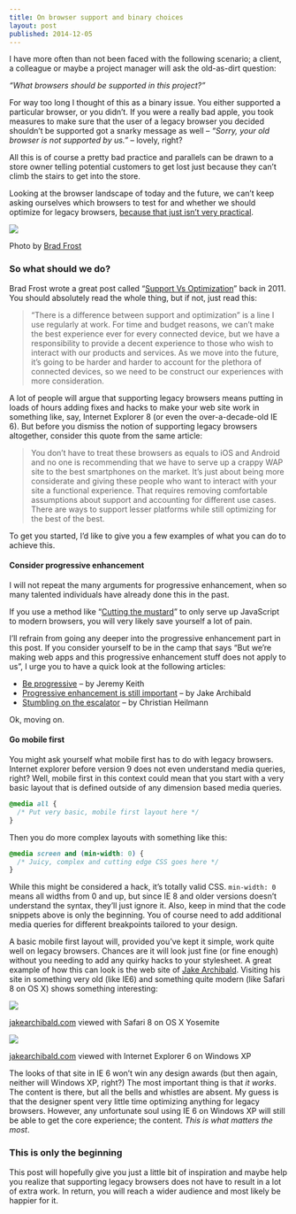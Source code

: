 ```yaml
---
title: On browser support and binary choices
layout: post
published: 2014-12-05
---
```

I have more often than not been faced with the following scenario; a
client, a colleague or maybe a project manager will ask the old-as-dirt
question:

*“What browsers should be supported in this project?”*

For way too long I thought of this as a binary issue. You either
supported a particular browser, or you didn’t. If you were a really bad
apple, you took measures to make sure that the user of a legacy browser
you decided shouldn’t be supported got a snarky message as well –
*“Sorry, your old browser is not supported by us.”* – lovely, right?

All this is of course a pretty bad practice and parallels can be drawn
to a store owner telling potential customers to get lost just because
they can’t climb the stairs to get into the store.

Looking at the browser landscape of today and the future, we can’t keep
asking ourselves which browsers to test for and whether we should
optimize for legacy browsers, [because that just isn’t very
practical](http://www.quirksmode.org/presentations/USTourApril11/albany.pdf).

![](https://distilleryimage7-a.akamaihd.net/a8e80294b80f11e1be6a12313820455d_7.jpg)

Photo by [Brad Frost](https://instagram.com/brad_frost/)

### So what should we do?

Brad Frost wrote a great post called “[Support Vs
Optimization](http://bradfrost.com/blog/mobile/support-vs-optimization/)”
back in 2011. You should absolutely read the whole thing, but if not,
just read this:

> “There is a difference between support and optimization” is a line I use regularly at work. For time and budget reasons, we can’t make the best experience ever for every connected device, but we have a responsibility to provide a decent experience to those who wish to interact with our products and services. As we move into the future, it’s going to be harder and harder to account for the plethora of connected devices, so we need to be construct our experiences with more consideration.

A lot of people will argue that supporting legacy browsers means putting in loads of hours adding fixes and hacks to make your web site work in something like, say, Internet Explorer 8 (or even the over-a-decade-old IE 6). But before you dismiss the notion of supporting legacy browsers altogether, consider this quote from the same article:

> You don’t have to treat these browsers as equals to iOS and Android and no one is recommending that we have to serve up a crappy WAP site to the best smartphones on the market. It’s just about being more considerate and giving these people who want to interact with your site a functional experience. That requires removing comfortable assumptions about support and accounting for different use cases. There are ways to support lesser platforms while still optimizing for the best of the best.

To get you started, I’d like to give you a few examples of what you can do to achieve this.

#### Consider progressive enhancement

I will not repeat the many arguments for progressive enhancement, when so many talented individuals have already done this in the past.

If you use a method like “[Cutting the mustard](http://responsivenews.co.uk/post/18948466399/cutting-the-mustard)” to only serve up JavaScript to modern browsers, you will very likely save yourself a lot of pain.

I’ll refrain from going any deeper into the progressive enhancement part in this post. If you consider yourself to be in the camp that says “But we’re making web apps and this progressive enhancement stuff does not apply to us”, I urge you to have a quick look at the following articles:

* [Be progressive](https://adactio.com/journal/7706) – by Jeremy Keith
* [Progressive enhancement is still important](http://jakearchibald.com/2013/progressive-enhancement-still-important/) – by Jake Archibald
* [Stumbling on the escalator](http://christianheilmann.com/2012/02/16/stumbling-on-the-escalator/) – by Christian Heilmann

Ok, moving on.

#### Go mobile first

You might ask yourself what mobile first has to do with legacy browsers. Internet explorer before version 9 does not even understand media queries, right? Well, mobile first in this context could mean that you start with a very basic layout that is defined outside of any dimension based media queries.

~~~css
@media all {
  /* Put very basic, mobile first layout here */
}
~~~

Then you do more complex layouts with something like this:

~~~css
@media screen and (min-width: 0) {
  /* Juicy, complex and cutting edge CSS goes here */
}
~~~

While this might be considered a hack, it’s totally valid CSS. `min-width: 0` means all widths from 0 and up, but since IE 8 and older versions doesn’t understand the syntax, they’ll just ignore it. Also, keep in mind that the code snippets above is only the beginning. You of course need to add additional media queries for different breakpoints tailored to your design.

A basic mobile first layout will, provided you’ve kept it simple, work quite well on legacy browsers. Chances are it will look just fine (or fine enough) without you needing to add any quirky hacks to your stylesheet. A great example of how this can look is the web site of [Jake Archibald](http://jakearchibald.com). Visiting his site in something very old (like IE6) and something quite modern (like Safari 8 on OS X) shows something interesting:

[![](http://www.jayway.com/wp-content/uploads/2014/11/jakearchibald-safari8-1024x886.png)](http://www.jayway.com/wp-content/uploads/2014/11/jakearchibald-safari8.png)

[jakearchibald.com](http://jakearchibald.com) viewed with Safari 8 on OS X Yosemite

[![](http://www.jayway.com/wp-content/uploads/2014/11/jakearchibald-ie6-1024x811.png)](http://www.jayway.com/wp-content/uploads/2014/11/jakearchibald-ie6.png)

[jakearchibald.com](http://jakearchibald.com) viewed with Internet Explorer 6 on Windows XP

The looks of that site in IE 6 won’t win any design awards (but then again, neither will Windows XP, right?) The most important thing is that *it works*. The content is there, but all the bells and whistles are absent. My guess is that the designer spent very little time optimizing anything for legacy browsers. However, any unfortunate soul using IE 6 on Windows XP will still be able to get the core experience; the content. *This is what matters the most*.

### This is only the beginning

This post will hopefully give you just a little bit of inspiration and maybe help you realize that supporting legacy browsers does not have to result in a lot of extra work. In return, you will reach a wider audience and most likely be happier for it.
